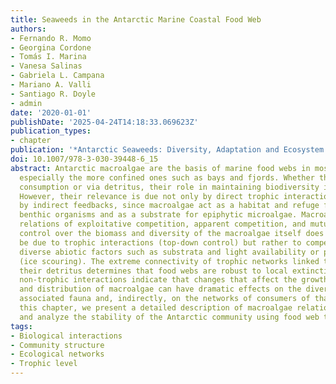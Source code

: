 ```yaml
---
title: Seaweeds in the Antarctic Marine Coastal Food Web
authors:
- Fernando R. Momo
- Georgina Cordone
- Tomás I. Marina
- Vanesa Salinas
- Gabriela L. Campana
- Mariano A. Valli
- Santiago R. Doyle
- admin
date: '2020-01-01'
publishDate: '2025-04-24T14:18:33.069623Z'
publication_types:
- chapter
publication: '*Antarctic Seaweeds: Diversity, Adaptation and Ecosystem Services*'
doi: 10.1007/978-3-030-39448-6_15
abstract: Antarctic macroalgae are the basis of marine food webs in most coastal environments,
  especially the more confined ones such as bays and fjords. Whether through direct
  consumption or via detritus, their role in maintaining biodiversity is essential.
  However, their relevance is due not only by direct trophic interactions but also
  by indirect feedbacks, since macroalgae act as a habitat and refuge for multiple
  benthic organisms and as a substrate for epiphytic microalgae. Macroalgae also establish
  relations of exploitative competition, apparent competition, and mutualism. The
  control over the biomass and diversity of the macroalgae itself does not seem to
  be due to trophic interactions (top-down control) but rather to competition and
  diverse abiotic factors such as substrata and light availability or physical disturbances
  (ice scouring). The extreme connectivity of trophic networks linked to algae and
  their detritus determines that food webs are robust to local extinctions; however,
  non-trophic interactions indicate that changes that affect the growth, biomass,
  and distribution of macroalgae can have dramatic effects on the diversity of their
  associated fauna and, indirectly, on the networks of consumers of that fauna. In
  this chapter, we present a detailed description of macroalgae relationship networks
  and analyze the stability of the Antarctic community using food web theory.
tags:
- Biological interactions
- Community structure
- Ecological networks
- Trophic level
---
```

